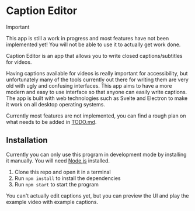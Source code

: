 # Caption Editor

> [!IMPORTANT]
> This app is still a work in progress and most features have not been implemented yet! You will not be able to use it to actually get work done.

Caption Editor is an app that allows you to write closed captions/subtitles for videos.

Having captions available for videos is really important for accessibility, but unfortunately many of the tools currently out there for writing them are very old with ugly and confusing interfaces. This app aims to have a more modern and easy to use interface so that anyone can easily write captions. The app is built with web technologies such as Svelte and Electron to make it work on all desktop operating systems.

Currently most features are not implemented, you can find a rough plan on what needs to be added in [TODO.md](TODO.md).

## Installation

Currently you can only use this program in development mode by installing it manually. You will need [Node.js](https://nodejs.org/en) installed.

1. Clone this repo and open it in a terminal
2. Run `npm install` to install the dependencies
3. Run `npm start` to start the program

You can't actually edit captions yet, but you can preview the UI and play the example video with example captions.